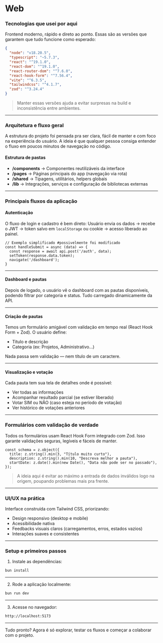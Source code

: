 
# Web

### Tecnologias que usei por aqui

Frontend moderno, rápido e direto ao ponto. Essas são as versões que garantem que tudo funcione como esperado:

```json
{
  "node": "v18.20.5",
  "typescript": "~5.7.3",
  "react": "^19.1.0",
  "react-dom": "^19.1.0",
  "react-router-dom": "^7.6.0",
  "react-hook-form": "^7.56.4",
  "vite": "^6.3.5",
  "tailwindcss": "^4.1.7",
  "zod": "^3.24.4"
}
```

> Manter essas versões ajuda a evitar surpresas na build e inconsistência entre ambientes.

---

### Arquitetura e fluxo geral

A estrutura do projeto foi pensada pra ser clara, fácil de manter e com foco na experiência do usuário. A ideia é que qualquer pessoa consiga entender o fluxo em poucos minutos de navegação no código.

#### Estrutura de pastas

* **/components** → Componentes reutilizáveis da interface
* **/pages** → Páginas principais do app (navegação via rota)
* **/shared** → Tipagens, utilitários, helpers globais
* **/lib** → Integrações, serviços e configuração de bibliotecas externas

---

### Principais fluxos da aplicação

#### Autenticação

O fluxo de login e cadastro é bem direto:
Usuário envia os dados → recebe o JWT → token salvo em `localStorage` ou cookie → acesso liberado ao painel.

```tsx
// Exemplo simplificado #possivelmente foi modificado
const handleSubmit = async (data) => {
  const response = await api.post('/auth', data);
  setToken(response.data.token);
  navigate('/dashboard');
}
```

---

#### Dashboard e pautas

Depois de logado, o usuário vê o dashboard com as pautas disponíveis, podendo filtrar por categoria e status. Tudo carregado dinamicamente da API.

---

#### Criação de pautas

Temos um formulário amigável com validação em tempo real (React Hook Form + Zod). O usuário define:

* Título e descrição
* Categoria (ex: Projetos, Administrativo...)

Nada passa sem validação — nem título de um caractere.

---

#### Visualização e votação

Cada pauta tem sua tela de detalhes onde é possível:

* Ver todas as informações
* Acompanhar resultado parcial (se estiver liberado)
* Votar SIM ou NÃO (caso esteja no período de votação)
* Ver histórico de votações anteriores

---

### Formulários com validação de verdade

Todos os formulários usam React Hook Form integrado com Zod. Isso garante validações seguras, legíveis e fáceis de manter.

```tsx
const schema = z.object({
  title: z.string().min(3, "Título muito curto"),
  description: z.string().min(10, "Descreva melhor a pauta"),
  startDate: z.date().min(new Date(), "Data não pode ser no passado"),
});
```

> A ideia aqui é evitar ao máximo a entrada de dados inválidos logo na origem, poupando problemas mais pra frente.

---

### UI/UX na prática

Interface construída com Tailwind CSS, priorizando:

* Design responsivo (desktop e mobile)
* Acessibilidade nativa
* Feedbacks visuais claros (carregamentos, erros, estados vazios)
* Interações suaves e consistentes

---

### Setup e primeiros passos

1. Instale as dependências:

```bash
bun install
```

---

2. Rode a aplicação localmente:

```bash
bun run dev
```

---

3. Acesse no navegador:

```bash
http://localhost:5173
```

---

Tudo pronto? Agora é só explorar, testar os fluxos e começar a colaborar com o projeto. 